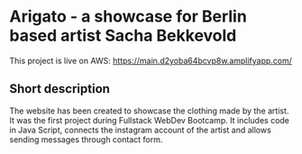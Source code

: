 # Arigato - a showcase for Berlin based artist Sacha Bekkevold
This project is live on AWS: https://main.d2yoba64bcvp8w.amplifyapp.com/

## Short description
The website has been created to showcase the clothing made by the artist. It was the first project during Fullstack WebDev Bootcamp. It includes code in Java Script, 
connects the instagram account of the artist and allows sending messages through contact form.
